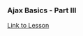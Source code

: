 ### Ajax Basics - Part III

[Link to Lesson](https://www.coursera.org/learn/html-css-javascript-for-web-developers/lecture/25hv4/lesson-57-part-3-ajax-basics)